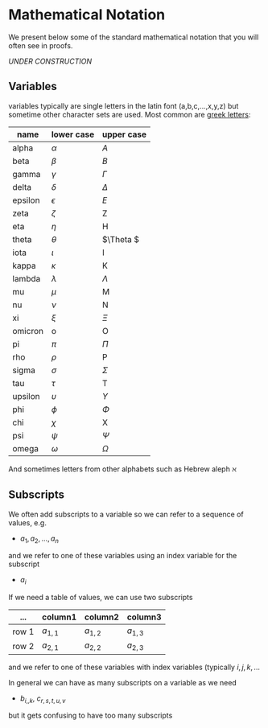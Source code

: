 # Mathematical Notation
We present below some of the standard mathematical notation that you will often see in proofs.

_UNDER CONSTRUCTION_

## Variables
variables typically are single letters in the latin font (a,b,c,...,x,y,z)
but sometime other character sets are used. Most common are 
[greek letters]([https://en.wikipedia.org/wiki/Greek_letters_used_in_mathematics,_science,_and_engineering](https://www.overleaf.com/learn/latex/List_of_Greek_letters_and_math_symbols)https://www.overleaf.com/learn/latex/List_of_Greek_letters_and_math_symbols):

| name | lower case | upper case |
|--- | --- | --- |
|alpha| $\alpha$| $A$|
| beta |$\beta$ |$B$|
| gamma |$\gamma$| $\Gamma$|
| delta |$\delta$ |$\Delta$|
| epsilon |$\epsilon$ |$E$|
| zeta | $\zeta$ | Z|
|eta | $\eta$ | H |
|theta | $\theta$| $\Theta $|
| iota |$\iota$ | I |
| kappa | $\kappa$ | K|
|lambda | $\lambda$ | $\Lambda$ |
| mu | $\mu$ | M |
| nu | $\nu$ | N |
| xi | $\xi$ | $\Xi$ |
| omicron | o | O|
| pi | $\pi$ | $\Pi$|
| rho | $\rho$ | P |
|sigma | $\sigma$ | $\Sigma$ |
| tau | $\tau$ | T|
|upsilon | $\upsilon$ | $\Upsilon$ |
| phi | $\phi$ | $\Phi$ |
| chi | $\chi$ | X |
| psi | $\psi$ | $\Psi$ |
| omega | $\omega$ | $\Omega$|

And sometimes letters from other alphabets such as Hebrew aleph $\aleph$

## Subscripts
We often add subscripts to a variable so we can refer to a sequence of values, e.g.
* $a_1,a_2,\ldots,a_n$

and we refer to one of these variables using an index variable for the subscript
* $a_i$

If we need a table of values, we can use two subscripts

| ...| column1 | column2 |column3 |
|---|---|---|---|
|row 1 | $a_{1,1}$ | $a_{1,2}$ | $a_{1,3}$ |
|row 2 | $a_{2,1}$ | $a_{2,2}$ | $a_{2,3}$ |

and we refer to one of these variables with index variables (typically $i,j,k,...$

In general we can have as many subscripts on a variable as we need
* $b_{i,,k}$, $c_{r,s,t,u,v}$

but it gets confusing to have too many subscripts




